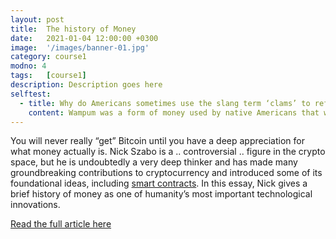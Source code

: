 ```yaml
---
layout: post
title:  The history of Money
date:   2021-01-04 12:00:00 +0300
image:  '/images/banner-01.jpg'
category: course1
modno: 4
tags:   [course1]
description: Description goes here
selftest:
  - title: Why do Americans sometimes use the slang term ‘clams’ to refer to money?
    content: Wampum was a form of money used by native Americans that was made from clamshells.
---
```


You will never really “get” Bitcoin until you have a deep appreciation for what money actually is. Nick Szabo is a .. controversial .. figure in the crypto space, but he is undoubtedly a very deep thinker and has made many groundbreaking contributions to cryptocurrency and introduced some of its foundational ideas, including [smart contracts](https://en.wikipedia.org/wiki/Smart_contract). In this essay, Nick gives a brief history of money as one of humanity’s most important technological innovations.

<a href="https://nakamotoinstitute.org/shelling-out/" target="_blank" class="purpleBtn" >Read the full article here</a>
